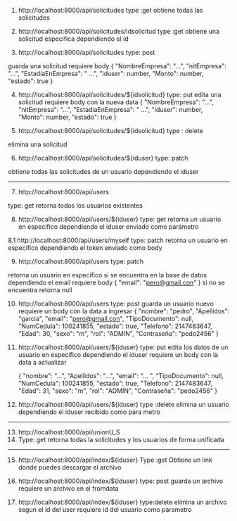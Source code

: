 1.	http://localhost:8000/api/solicitudes
type :get
obtiene todas las solicitudes

2.	http://localhost:8000/api/solicitudes/idsolicitud
type :get
obtiene una solicitud especifica dependiendo el id


3.	http://localhost:8000/api/solicitudes
type: post 

guarda una solicitud requiere body
{
    "NombreEmpresa": "…",
    "nitEmpresa": "…",
    "EstadiaEnEmpresa": " …",
    "iduser": number,
    "Monto": number,
    "estado": true
}

4.	http://localhost:8000/api/solicitudes/${idsolicitud}
type: put
edita una solicitud requiere body con la nueva data 
{
    "NombreEmpresa": "…",
    "nitEmpresa": "…",
    "EstadiaEnEmpresa": " …",
    "iduser": number,
    "Monto": number,
    "estado": true
}

5.	http://localhost:8000/api/solicitudes/${idsolicitud}
type : delete

elimina una solicitud

6.	http://localhost:8000/api/solicitudes/${iduser}
type: patch

obtiene todas las solicitudes de un usuario dependiendo el iduser
____________________________________________________________________

7.	http://localhost:8000/api/users

type: get
retorna todos los usuarios existentes 

8.	http://localhost:8000/api/users/${iduser}
type: get
retorna un usuario en específico dependiendo el iduser enviado como parámetro 


8.1 http://localhost:8000/api/users/myself
type: patch
retorna un usuario en específico dependiendo el token enviado como body



9.	http://localhost:8000/api/users
type: patch

retorna un usuario en específico si se encuentra en  la base de datos dependiendo el email requiere body
{
    "email": "pero@gmail.con"
}
 si no se encuentra retorna null

10.	 http://localhost:8000/api/users
type: post 
guarda un usuario nuevo requiere un body con la data a ingresar
    {
        "nombre": "pedro",
        "Apellidos": "garcia",
        "email": "pero@gmail.con",
        "TipoDocumento": null,
        "NumCedula": 100241855,
        "estado": true,
        "Telefono": 2147483647,
        "Edad": 30,
        "sexo": "m",
        "rol": "ADMIN",
        "Contraseña": "pedo2456"
    }
11.	http://localhost:8000/api/users/${iduser}
type: put
edita los datos de un usuario en específico dependiendo el iduser requiere un body con la data a actualizar

    {
        "nombre": "…",
        "Apellidos": "...",
        "email": "… ",
        "TipoDocumento": null,
        "NumCedula": 100241855,
        "estado": true,
        "Telefono": 2147483647,
        "Edad": 31,
        "sexo": "m",
        "rol": "ADMIN",
        "Contraseña": "pedo2456"
    }

12.	http://localhost:8000/api/users/${iduser}
type :delete
elimina un usuario dependiendo el iduser recibido como para metro 
____________________________________________________________________________________________________

13.	http://localhost:8000/api/unionU_S
14.	Type: get
retorna todas la solicitudes y los usuarios de forma unificada


_______________________________________________________________________________

15.	http://localhost:8000/api/index/${iduser}
Type :get 
Obtiene un link donde puedes descargar el archivo


16.	http://localhost:8000/api/index/${iduser}
type: post
guarda un archivo requiere un archivo en el fromdata

17. http://localhost:8000/api/index/${iduser}
type:delete
elimina un archivo segun el id del user requiere id del usuario como parametro

